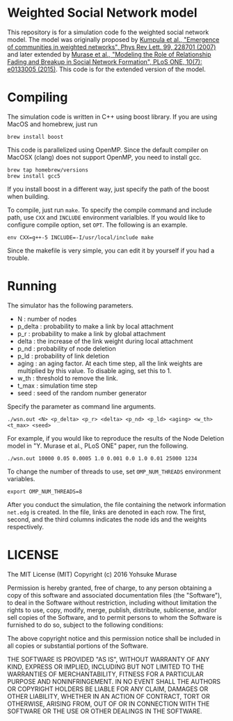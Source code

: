 # Weighted Social Network model

This repository is for a simulation code fo the weighted social network model.
The model was originally proposed by [Kumpula et al., "Emergence of communities in weighted networks", Phys Rev Lett. 99, 228701 (2007)](http://journals.aps.org/prl/abstract/10.1103/PhysRevLett.99.228701) and later extended by [Murase et al., "Modeling the Role of Relationship Fading and Breakup in Social Network Formation", PLoS ONE, 10(7): e0133005 (2015)](http://journals.plos.org/plosone/article?id=10.1371/journal.pone.0133005).
This code is for the extended version of the model.

# Compiling

The simulation code is written in C++ using boost library.
If you are using MacOS and homebrew, just run

```
brew install boost
```

This code is parallelized using OpenMP. Since the default compiler on MacOSX (clang) does not support OpenMP, you need to install gcc.

```
brew tap homebrew/versions
brew install gcc5
```

If you install boost in a different way, just specify the path of the boost when building.

To compile, just run `make`. To specify the compile command and include path, use `CXX` and `INCLUDE` environment varialbles.
If you would like to configure compile option, set `OPT`.
The following is an example.

```
env CXX=g++-5 INCLUDE=-I/usr/local/include make
```

Since the makefile is very simple, you can edit it by yourself if you had a trouble.

# Running

The simulator has the following parameters.

- N : number of nodes
- p_delta : probability to make a link by local attachment
- p_r : probability to make a link by global attachment
- delta : the increase of the link weight during local attachment
- p_nd : probability of node deletion
- p_ld : probability of link deletion
- aging : an aging factor. At each time step, all the link weights are multiplied by this value. To disable aging, set this to 1.
- w_th : threshold to remove the link.
- t_max : simulation time step
- seed : seed of the random number generator

Specify the parameter as command line arguments.

```
./wsn.out <N> <p_delta> <p_r> <delta> <p_nd> <p_ld> <aging> <w_th> <t_max> <seed>
```

For example, if you would like to reproduce the results of the Node Deletion model in "Y. Murase et al., PLoS ONE" paper, run the following.

```
./wsn.out 10000 0.05 0.0005 1.0 0.001 0.0 1.0 0.01 25000 1234
```

To change the number of threads to use, set `OMP_NUM_THREADS` environment variables.

```
export OMP_NUM_THREADS=8
```

After you conduct the simulation, the file containing the network information `net.edg` is created.
In the file, links are denoted in each row. The first, second, and the third columns indicates the node ids and the weights respectively.

# LICENSE

The MIT License (MIT)
Copyright (c) 2016 Yohsuke Murase

Permission is hereby granted, free of charge, to any person obtaining a copy of this software and associated documentation files (the "Software"), to deal in the Software without restriction, including without limitation the rights to use, copy, modify, merge, publish, distribute, sublicense, and/or sell copies of the Software, and to permit persons to whom the Software is furnished to do so, subject to the following conditions:

The above copyright notice and this permission notice shall be included in all copies or substantial portions of the Software.

THE SOFTWARE IS PROVIDED "AS IS", WITHOUT WARRANTY OF ANY KIND, EXPRESS OR IMPLIED, INCLUDING BUT NOT LIMITED TO THE WARRANTIES OF MERCHANTABILITY, FITNESS FOR A PARTICULAR PURPOSE AND NONINFRINGEMENT. IN NO EVENT SHALL THE AUTHORS OR COPYRIGHT HOLDERS BE LIABLE FOR ANY CLAIM, DAMAGES OR OTHER LIABILITY, WHETHER IN AN ACTION OF CONTRACT, TORT OR OTHERWISE, ARISING FROM, OUT OF OR IN CONNECTION WITH THE SOFTWARE OR THE USE OR OTHER DEALINGS IN THE SOFTWARE.

